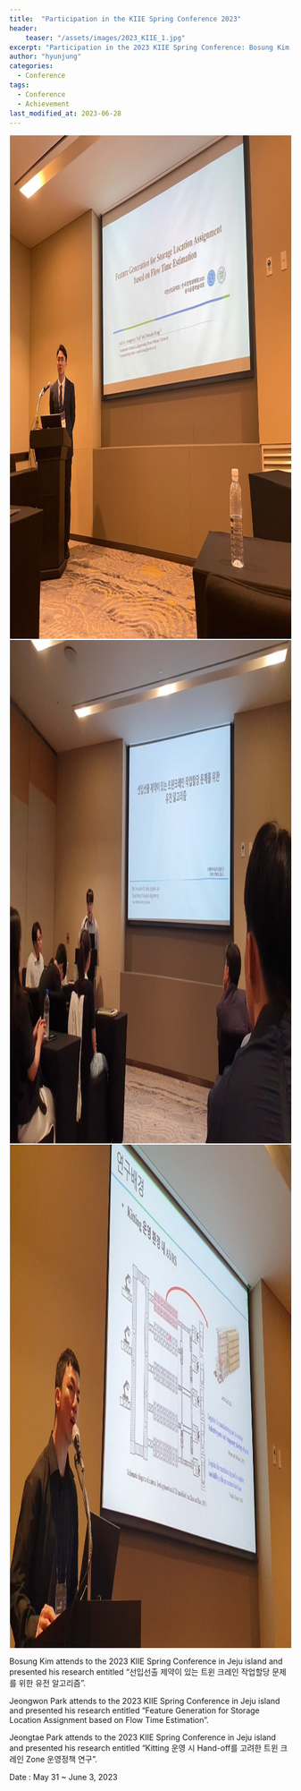 ```yaml
---
title:  "Participation in the KIIE Spring Conference 2023"
header:
    teaser: "/assets/images/2023_KIIE_1.jpg"
excerpt: "Participation in the 2023 KIIE Spring Conference: Bosung Kim, Jeongwon Park, Jeongtae Park."
author: "hyunjung"
categories:
  - Conference
tags:
  - Conference
  - Achievement
last_modified_at: 2023-06-28
---
```

<img align="center" width="900" height="900" style="border: 1px solid white" src="/assets/images/2023_KIIE_1.jpg"> 
<img align="center" width="900" height="900" style="border: 1px solid white" src="/assets/images/2023_KIIE_2.jpg"> 
<img align="center" width="900" height="900" style="border: 1px solid white" src="/assets/images/2023_KIIE_3.jpg"> 

Bosung Kim attends to the 2023 KIIE Spring Conference in Jeju island and presented his research entitled “선입선출 제약이 있는 트윈 크레인 작업할당 문제를 위한 유전 알고리즘”.

Jeongwon Park attends to the 2023 KIIE Spring Conference in Jeju island and presented his research entitled “Feature Generation for Storage Location Assignment based on Flow Time Estimation”.

Jeongtae Park attends to the 2023 KIIE Spring Conference in Jeju island and presented his research entitled “Kitting 운영 시 Hand-off를 고려한 트윈 크레인 Zone 운영정책 연구”.

Date : May 31 ~ June 3, 2023